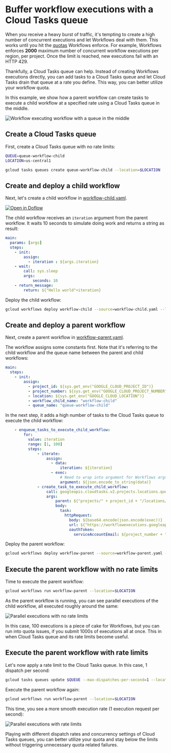 # Buffer workflow executions with a Cloud Tasks queue

When you receive a heavy burst of traffic, it's tempting to create a high number
of concurrent executions and let Workflows deal with them. This works until you hit
the [quotas](https://cloud.google.com/workflows/quotas) Workflows enforce. For
example, Workflows enforces **2000** maximum number of concurrent workflow
executions per region, per project. Once the limit is reached, new executions
fail with an HTTP 429.

Thankfully, a Cloud Tasks queue can help. Instead of creating Workflows
executions directly, you can add tasks to a Cloud Tasks queue and let Cloud
Tasks drain that queue at a rate you define. This way, you can better utilize
your workflow quota.

In this example, we show how a parent workflow can create tasks to execute a
child workflow at a specified rate using a Cloud Tasks queue in the middle.

![Workflow executing workflow with a queue in the middle](./images/image0.png)

## Create a Cloud Tasks queue

First, create a Cloud Tasks queue with no rate limits:

```sh
QUEUE=queue-workflow-child
LOCATION=us-central1

gcloud tasks queues create queue-workflow-child --location=$LOCATION
```

## Create and deploy a child workflow

Next, let's create a child workflow in [workflow-child.yaml](./workflow-child.yaml).

[![Open in Doflow](https://img.shields.io/badge/Open_in-Doflow-9747FF)](https://app.doflow.io/https://github.com/GoogleCloudPlatform/workflows-demos/blob/master/workflow-tasks-workflow/workflow-child.yaml)

The child workflow receives an `iteration` argument from the parent workflow. It
waits 10 seconds to simulate doing work and returns a string as result:

```yaml
main:
  params: [args]
  steps:
    - init:
        assign:
          - iteration : ${args.iteration}
    - wait:
        call: sys.sleep
        args:
            seconds: 10
    - return_message:
        return: ${"Hello world"+iteration}
```

Deploy the child workflow:

```sh
gcloud workflows deploy workflow-child --source=workflow-child.yaml --location=$LOCATION
```

## Create and deploy a parent workflow

Next, create a parent workflow in [workflow-parent.yaml](./workflow-parent.yaml).

The workflow assigns some constants first. Note that it's referring to the child
workflow and the queue name between the parent and child workflows:

```yaml
main:
  steps:
    - init:
        assign:
          - project_id: ${sys.get_env("GOOGLE_CLOUD_PROJECT_ID")}
          - project_number: ${sys.get_env("GOOGLE_CLOUD_PROJECT_NUMBER")}
          - location: ${sys.get_env("GOOGLE_CLOUD_LOCATION")}
          - workflow_child_name: "workflow-child"
          - queue_name: "queue-workflow-child"
```

In the next step, it adds a high number of tasks to the Cloud Tasks queue to
execute the child workflow:

```yaml
    - enqueue_tasks_to_execute_child_workflow:
        for:
          value: iteration
          range: [1, 100]
          steps:
              - iterate:
                  assign:
                    - data:
                        iteration: ${iteration}
                    - exec:
                        # Need to wrap into argument for Workflows args.
                        argument: ${json.encode_to_string(data)}
              - create_task_to_execute_child_workflow:
                  call: googleapis.cloudtasks.v2.projects.locations.queues.tasks.create
                  args:
                      parent: ${"projects/" + project_id + "/locations/" + location + "/queues/" + queue_name}
                      body:
                        task:
                          httpRequest:
                            body: ${base64.encode(json.encode(exec))}
                            url: ${"https://workflowexecutions.googleapis.com/v1/projects/" + project_id + "/locations/" + location + "/workflows/" + workflow_child_name + "/executions"}
                            oauthToken:
                              serviceAccountEmail: ${project_number + "-compute@developer.gserviceaccount.com"}
```

Deploy the parent workflow:

```sh
gcloud workflows deploy workflow-parent --source=workflow-parent.yaml --location=$LOCATION
```

## Execute the parent workflow with no rate limits

Time to execute the parent workflow:

```sh
gcloud workflows run workflow-parent --location=$LOCATION
```

As the parent workflow is running, you can see parallel executions of the child
workflow, all executed roughly around the same:

![Parallel executions with no rate limits](./images/image1.png)

In this case, 100 executions is a piece of cake for Workflows, but you can run
into quota issues, if you submit 1000s of executions all at once. This in when
Cloud Tasks queue and its rate limits become useful.

## Execute the parent workflow with rate limits

Let's now apply a rate limit to the Cloud Tasks queue. In this case, 1 dispatch
per second:

```sh
gcloud tasks queues update $QUEUE --max-dispatches-per-second=1 --location=$LOCATION
```

Execute the parent workflow again:

```sh
gcloud workflows run workflow-parent --location=$LOCATION
```

This time, you see a more smooth execution rate (1 execution request per second):

![Parallel executions with rate limits](./images/image2.png)

Playing with different dispatch rates and concurrency settings of Cloud Tasks
queues, you can better utilize your quota and stay below the limits without
triggering unnecessary quota related failures.

